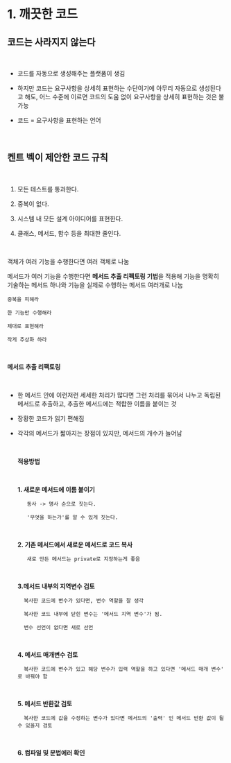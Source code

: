 # **1. 깨끗한 코드**

## **코드는 사라지지 않는다**

<br>

- 코드를 자동으로 생성해주는 플랫폼이 생김

- 하지만 코드는 요구사항을 상세히 표현하는 수단이기에 아무리 자동으로 생성된다고 해도, 어느 수준에 이르면 코드의 도움 없이 요구사항을 상세히 표현하는 것은 불가능

- 코드 = 요구사항을 표현하는 언어

<br>

## **켄트 벡이 제안한 코드 규칙**

<br>

1. 모든 테스트를 통과한다.

2. 중복이 없다.

3. 시스템 내 모든 설계 아이디어를 표현한다.

4. 클래스, 메서드, 함수 등을 최대한 줄인다. 

<br>

객체가 여러 기능을 수행한다면 여러 객체로 나눔

메서드가 여러 기능을 수행한다면 **메서드 추출 리펙토링 기법**을 적용해 기능을 명확히 기술하는 메서드 하나와 기능을 실제로 수행하는 메서드 여러개로 나눔

    중복을 피해라

    한 기능만 수행해라

    제대로 표현해라

    작게 추상화 하라

<br>

**메서드 추출 리팩토링**

<br>

- 한 메서드 안에 이런저런 세세한 처리가 많다면 그런 처리를 묶어서 나누고 독립된 메서드로 추출하고, 추출한 메서드에는 적합한 이름을 붙이는 것

- 장황한 코드가 읽기 편해짐

- 각각의 메서드가 짧아지는 장점이 있지만, 메서드의 개수가 늘어남

    <br>

    **적용방법**

    <br>

    **1. 새로운 메서드에 이름 붙이기**

    
         동사 -> 명사 순으로 짓는다.

         '무엇을 하는가'를 알 수 있게 짓는다.


    <br>
    
    **2. 기존 메서드에서 새로운 메서드로 코드 복사**
         
         새로 만든 메서드는 private로 지정하는게 좋음

    <br>

    **3.메서드 내부의 지역변수 검토**

        복사한 코드에 변수가 있다면, 변수 역할을 잘 생각

        복사한 코드 내부에 닫힌 변수는 '메서드 지역 변수'가 됨.

        변수 선언이 없다면 새로 선언

    <br>

    **4. 메서드 매개변수 검토**

        복사한 코드에 변수가 있고 해당 변수가 입력 역할을 하고 있다면 '메서드 매개 변수' 로 바꿔야 함

    <br>

    **5. 메서드 반환값 검토**

        복사한 코드에 값을 수정하는 변수가 있다면 메서드의 '출력' 인 메서드 반환 값이 될 수 있을지 검토

    <br>

    **6. 컴파일 및 문법에러 확인**